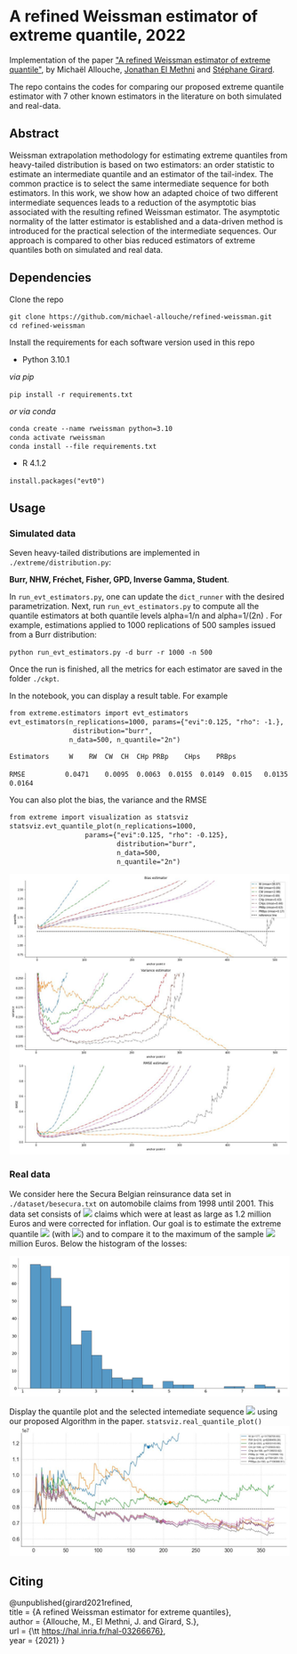 # A refined Weissman estimator of extreme quantile, 2022
Implementation of the paper ["A refined Weissman estimator of extreme quantile"](https://hal.inria.fr/hal-03266676v2/document),
by Michaël Allouche,  [Jonathan El Methni](https://scholar.google.fr/citations?user=JjjH8N8AAAAJ&hl=fr) and [Stéphane Girard](http://mistis.inrialpes.fr/people/girard/).

The repo contains the codes for comparing our proposed extreme quantile estimator with 7 other known estimators in the literature 
on both simulated and real-data.

## Abstract
Weissman extrapolation methodology for estimating extreme quantiles from heavy-tailed distribution is based on two estimators: an order statistic to estimate an intermediate quantile and an estimator of the tail-index. 
The common practice is to select the same intermediate sequence for both estimators.
In this work, we show how an adapted choice of two different  intermediate sequences leads to a reduction of the asymptotic bias associated with the resulting refined Weissman estimator. 
The asymptotic normality of the latter estimator is established and a data-driven method is introduced for the practical selection of the intermediate sequences.
Our approach is compared to other bias reduced estimators of extreme quantiles both on simulated and real data.


## Dependencies
Clone the repo

```
git clone https://github.com/michael-allouche/refined-weissman.git
cd refined-weissman
```


Install the requirements for each software version used in this repo
- Python 3.10.1

_via pip_

`pip install -r requirements.txt`

_or via conda_

```
conda create --name rweissman python=3.10
conda activate rweissman
conda install --file requirements.txt
```

- R 4.1.2

`install.packages("evt0")`

## Usage

### Simulated data
Seven heavy-tailed distributions are implemented in `./extreme/distribution.py`:

**Burr, NHW, Fréchet, Fisher, GPD, Inverse Gamma, Student**.

In `run_evt_estimators.py`, one can update the `dict_runner` with the desired parametrization. 
Next, run `run_evt_estimators.py` to compute all the quantile estimators at both quantile levels alpha=1/n and alpha=1/(2n) . 
For example, estimations applied to 1000 replications of 500 samples issued from a Burr distribution:

`python run_evt_estimators.py -d burr -r 1000 -n 500`

Once the run is finished, all the metrics for each estimator are saved in the folder `./ckpt`.

In the notebook, you can display a result table. For example

```
from extreme.estimators import evt_estimators 
evt_estimators(n_replications=1000, params={"evi":0.125, "rho": -1.},
                distribution="burr", 
               n_data=500, n_quantile="2n")
```
```
Estimators     W	RW	CW	CH	CHp	PRBp	CHps	PRBps

RMSE	      0.0471	0.0095	0.0063	0.0155	0.0149	0.015	0.0135	0.0164
```
You can also plot the bias, the variance and the RMSE

```
from extreme import visualization as statsviz
statsviz.evt_quantile_plot(n_replications=1000, 
   		           params={"evi":0.125, "rho": -0.125}, 
                           distribution="burr", 
                           n_data=500, 
                           n_quantile="2n")
```
![simulations](imgs/simulations_test.jpg)


### Real data
We consider here the Secura Belgian reinsurance data set in `./dataset/besecura.txt` on automobile claims from 1998 until 2001.
This data set consists of <img src="https://render.githubusercontent.com/render/math?math=n = 371"> claims which were at least as large as 1.2 million Euros and were corrected for inflation. 
Our goal is to estimate the extreme quantile <img src="https://render.githubusercontent.com/render/math?math=q(1/n)">
(with <img src="https://render.githubusercontent.com/render/math?math=1/n\simeq 0.0027">) and to compare it to the maximum 
of the sample <img src="https://render.githubusercontent.com/render/math?math=x_{n,n}=7.898">million Euros. 
Below the histogram of the losses:

![histogram](imgs/histogram_real.jpg)

Display the quantile plot and the selected intemediate sequence <img src="https://render.githubusercontent.com/render/math?math=k">
using our proposed Algorithm in the paper.
`statsviz.real_quantile_plot()`
![histogram](imgs/quantile_plot_real_test.jpg)


## Citing
@unpublished{girard2021refined,\
	title = {A refined Weissman estimator for extreme quantiles},\
	author = {Allouche, M., El Methni, J. and Girard, S.},\
	url = {\tt https://hal.inria.fr/hal-03266676}, \
	year = {2021}
}